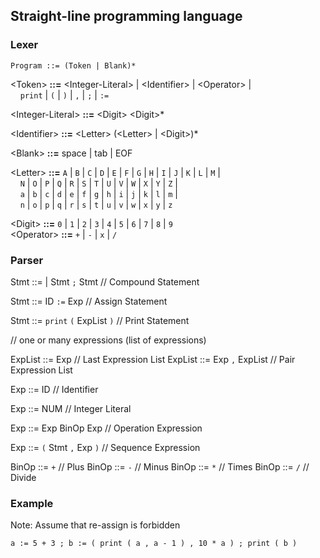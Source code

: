 ## Straight-line programming language

### Lexer

```
Program ::= (Token | Blank)*
```

\<Token\> **::=** \<Integer-Literal\> | \<Identifier\> | \<Operator\> | <br/>
&nbsp;&nbsp;&nbsp;&nbsp;`print` | `(` | `)` | `,` | `;` | `:=`<br/>

\<Integer-Literal\> **::=** \<Digit\> \<Digit\>*

\<Identifier\>      **::=** \<Letter\> (\<Letter\> | \<Digit\>)*

\<Blank\>           **::=** space | tab | EOF

\<Letter\>          **::=**   `A` | `B` | `C` | `D` | `E` | `F` | `G` | `H` | `I` | `J` | `K` | `L` | `M` | <br/>
&nbsp;&nbsp;&nbsp;&nbsp;`N` | `O` | `P` | `Q` | `R` | `S` | `T` | `U` | `V` | `W` | `X` | `Y` | `Z` | <br/>
&nbsp;&nbsp;&nbsp;&nbsp;`a` | `b` | `c` | `d` | `e` | `f` | `g` | `h` | `i` | `j` | `k` | `l` | `m` | <br/>
&nbsp;&nbsp;&nbsp;&nbsp;`n` | `o` | `p` | `q` | `r` | `s` | `t` | `u` | `v` | `w` | `x` | `y` | `z` <br/>

\<Digit\>        **::=**  `0` | `1` | `2` | `3` | `4` | `5` | `6` | `7` | `8` | `9` <br/>
\<Operator\>     **::=**  `+` | `-` | `x` | `/`


### Parser

Stmt ::=
      | Stmt `;` Stmt             // Compound Statement

Stmt ::= ID `:=` Exp              // Assign Statement

Stmt ::= `print` `(` ExpList `)`  // Print Statement

// one or many expressions (list of expressions)

ExpList ::= Exp                   // Last Expression List
ExpList ::= Exp `,` ExpList       // Pair Expression List

Exp  ::= ID                       // Identifier

Exp  ::= NUM                      // Integer Literal

Exp  ::= Exp BinOp Exp            // Operation Expression

Exp  ::= `(` Stmt `,` Exp `)`     // Sequence Expression

BinOp   ::= `+`                   // Plus
BinOp   ::= `-`                   // Minus
BinOp   ::= `*`                   // Times
BinOp   ::= `/`                   // Divide

### Example

Note: Assume that re-assign is forbidden

```
a := 5 + 3 ; b := ( print ( a , a - 1 ) , 10 * a ) ; print ( b )
```

